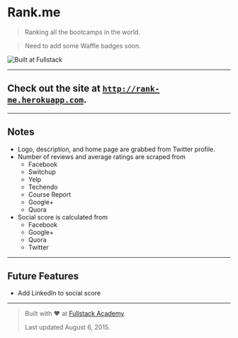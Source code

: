 # Rank.me

> Ranking all the bootcamps in the world.

> Need to add some Waffle badges soon.

![Built at Fullstack](https://img.shields.io/badge/Built%20at-Fullstack-red.svg?style=flat-square)

---

## Check out the site at <a href="http://rank-me.herokuapp.com" target="_blank">`http://rank-me.herokuapp.com`</a>.

---

## Notes

- Logo, description, and home page are grabbed from Twitter profile.
- Number of reviews and average ratings are scraped from
    - Facebook
    - Switchup
    - Yelp
    - Techendo
    - Course Report
    - Google+
    - Quora
- Social score is calculated from
    - Facebook
    - Google+
    - Quora
    - Twitter

---

## Future Features

- Add LinkedIn to social score

---

> Built with ❤️ at [Fullstack Academy](http://fullstackacademy.com "Fullstack Academy").
>
> Last updated August 6, 2015.
